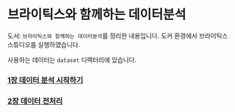 # 브라이틱스와 함께하는 데이터분석

도서: `브라이틱스와 함께하는 데이터분석`를 정리한 내용입니다. 도커 환경에서 브라이틱스 스튜디오를 실행하였습니다.

사용하는 데이터는 `dataset` 디렉터리에 있습니다.

### [1장 데이터 분석 시작하기](./chapter01/README.md)
### [2장 데이터 전처리](./chapter02/README.md)